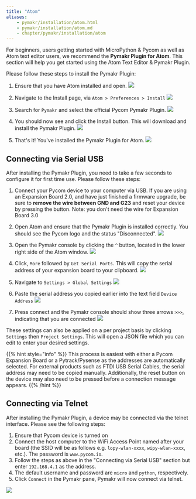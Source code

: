 ```yaml
---
title: "Atom"
aliases:
    - pymakr/installation/atom.html
    - pymakr/installation/atom.md
    - chapter/pymakr/installation/atom
---
```


For beginners, users getting started with MicroPython & Pycom as well as Atom text editor users, we recommend the **Pymakr Plugin for Atom**. This section will help you get started using the Atom Text Editor & Pymakr Plugin.

Please follow these steps to install the Pymakr Plugin:

1. Ensure that you have Atom installed and open.
![](/gitbook/assets/atom_setup_step_1-1.png)

1. Navigate to the Install page, via `Atom > Preferences > Install`
![](/gitbook/assets/atom_setup_step_2-1.png)

1. Search for `Pymakr` and select the official Pycom Pymakr Plugin.
![](/gitbook/assets/atom_setup_step_3-1.png)

1. You should now see and click the Install button. This will download and install the Pymakr Plugin.
![](/gitbook/assets/atom_setup_step_4-1.png)

1. That's it! You've installed the Pymakr Plugin for Atom.
![](/gitbook/assets/atom_setup_step_5-1.png)

## Connecting via Serial USB

After installing the Pymakr Plugin, you need to take a few seconds to configure it for first time use. Please follow these steps:

1. Connect your Pycom device to your computer via USB. If you are using an Expansion Board 2.0, and have just finished a firmware upgrade, be sure to **remove the wire between GND and G23** and reset your device by pressing the button.
   Note: you don't need the wire for Expansion Board 3.0

1. Open Atom and ensure that the Pymakr Plugin is installed correctly. You should see the Pycom logo and the status "Disconnected".
![](/gitbook/assets/atom_config_step_2-1.png)

1. Open the Pymakr console by clicking the `^` button, located in the lower right side of the Atom window.
![](/gitbook/assets/atom_config_step_3%20%281%29.png)

1. Click, `More` followed by `Get Serial Ports`. This will copy the serial address of your expansion board to your clipboard.
![](/gitbook/assets/atom_config_step_4.png)

1. Navigate to `Settings > Global Settings`
![](/gitbook/assets/atom_config_step_5.png)

1. Paste the serial address you copied earlier into the text field `Device Address`
![](/gitbook/assets/atom_config_step_6%20%281%29.png)

1. Press connect and the Pymakr console should show three arrows `>>>`, indicating that you are connected
![](/gitbook/assets/atom_config_step_7%20%281%29.png)

These settings can also be applied on a per project basis by clicking `Settings` then `Project Settings`. This will open a JSON file which you can edit to enter your desired settings.

{{% hint style="info" %}}
This process is easiest with either a Pycom Expansion Board or a Pytrack/Pysense as the addresses are automatically selected. For external products such as FTDI USB Serial Cables, the serial address may need to be copied manually. Additionally, the reset button on the device may also need to be pressed before a connection message appears.
{{% /hint %}}

## Connecting via Telnet

After installing the Pymakr Plugin, a device may be connected via the telnet interface. Please see the following steps:

1. Ensure that Pycom device is turned on
1. Connect the host computer to the WiFi Access Point named after your board (the SSID will be as follows e.g. `lopy-wlan-xxxx`, `wipy-wlan-xxxx`, etc.). The password is `www.pycom.io`.
1. Follow the steps as above in the "Connecting via Serial USB" section but
enter `192.168.4.1` as the address.
1. The default username and password are `micro` and `python`, respectively.
1. Click `Connect` in the Pymakr pane, Pymakr will now connect via telnet.

![](/gitbook/assets/pymakr-plugin-settings-1.png)
